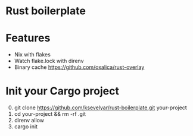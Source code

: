 # Rust boilerplate

# Features

* Nix with flakes
* Watch flake.lock with direnv
* Binary cache https://github.com/oxalica/rust-overlay

# Init your Cargo project

0. git clone https://github.com/ksevelyar/rust-boilerplate.git your-project
1. cd your-project && rm -rf .git
1. direnv allow 
2. cargo init
